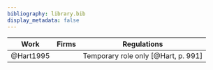 ```yaml
---
bibliography: library.bib
display_metadata: false
---
```


|Work|Firms|Regulations|
| --- |:---:|:---:|
|@Hart1995||Temporary role only [@Hart, p. 991]|
